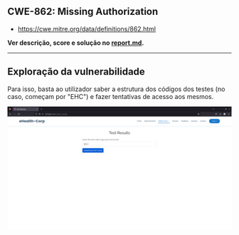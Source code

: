 ## CWE-862: Missing Authorization
- https://cwe.mitre.org/data/definitions/862.html

**Ver descrição, score e solução no [report.md](../report.md#cwe-862-missing-authorization).**

---
## Exploração da vulnerabilidade
Para isso, basta ao utilizador saber a estrutura dos códigos dos testes (no caso, começam por "EHC") e fazer tentativas de acesso aos mesmos.

![CWE-862](images/CWE-862_image1.png)